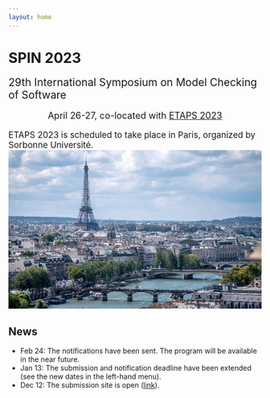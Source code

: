 ```yaml
---
layout: home
---
```


# SPIN 2023

<span style="font-size:21px">
29th International Symposium on Model Checking of Software
</span>

<p style="margin-bottom:5mm;"></p>

<p style="text-align: center;font-size:18px">
April 26-27, co-located with <a href="https://etaps.org/2023/">ETAPS 2023</a>
</p>

<!-- <p style="margin-bottom:1cm;"></p> -->

<span style="font-size:17px;">
ETAPS 2023 is scheduled to take place in Paris, organized by Sorbonne Université.
</span>

<img src="assets/images/paris.jpeg" alt="Paris.jpg"/>

## News

* Feb 24: The notifications have been sent. The program will be available in the near future.
* Jan 13: The submission and notification deadline have been extended (see the new dates in the left-hand menu).
* Dec 12: The submission site is open ([link](https://easychair.org/conferences/?conf=spin20230)).
